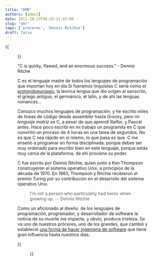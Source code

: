 ```yaml
---
title: "DMR"
authors: [admin]
date: 2011-10-13T08:25:11-03:00
slug: "dmr"
tags: ['próceres', 'Dennis Ritchie']
draft: false
---
```


{{<figure  caption="Dennis MacAlistair Ritchie" src="1997_dennis_ritchie.jpg">}}

"C is quirky, flawed, and an enormous success." - Dennis Ritche

C es el lenguaje madre de todos los lenguajes de programación que
importan hoy en día.Si fueramos linguistas C sería como el
[protoindoeuropeo](http://es.wikipedia.org/wiki/Idioma_protoindoeuropeo),
la teorica lengua que dio origen al sanscrito, el griego antiguo, el
germánico, el latín, y de ahí las lenguas romances\...

Conozco muchos lenguajes de programación, y he escrito miles de lineas
de código desde assembler hasta Groovy, pero mi *lenguaje matriz* es C,
a pesar de que aprendí Ratfor, y Pascal antes. Hace poco escribí en mi
trabajo un programita en C que convirtió un proceso de 4 horas en una
tarea de segundos. No es que C sea rápido en si mismo, lo que pasa es
que  C me enseño a programar en forma disciplinada, porque debes ser muy
ordenado para escribir bien en este lenguaje, porque estás muy cerca de
la plataforma, de ahí proviene su poder.

C fue escrito por Dennis Ritchie, quien junto a Ken Thompson
construyeron el sistema operativo Unix, a principios de la década de
1970. En 1983, Thompson y Ritchie recibieron el premio Turing por su
contribución en el desarrollo del sistema operativo Unix.

> I\'m not a person who particularly had heros when growing up. \--
> Dennis Ritchie

Como un aficionado al diseño  de los lenguajes de programación,
programador, y desarrollador de software la noticia de su muerte me
impacta, y obvio, produce tristeza. Se va uno de nuestros próceres, uno
de los grandes, que cambió y estableció [una forma de hacer ingeniería
de software](http://www.lnds.net/blog/2010/05/peor-es-mejor.html) que
tiene gran influencia hasta nuestros días.

{{<figure caption="Ritchie y Thompson trabajando en Unix" src="unix1.jpg">}}


